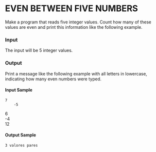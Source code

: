 # EVEN BETWEEN FIVE NUMBERS
Make a program that reads five integer values. Count how many of these values ​​are even and  print this information like the following example.
### Input
The input will be 5 integer values.
### Output
Print a message like the following example with all letters in lowercase, indicating how many even numbers were typed.
#### Input Sample
    7  
        -5  
6  
    -4  
    12
#### Output Sample
    3 valores pares